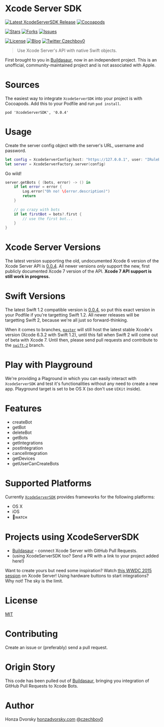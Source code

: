 # Xcode Server SDK

[![Latest XcodeServerSDK Release](https://img.shields.io/github/release/czechboy0/XcodeServerSDK.svg)](https://github.com/czechboy0/XcodeServerSDK/releases/latest)
[![Cocoapods](https://img.shields.io/cocoapods/v/XcodeServerSDK.svg)](https://cocoapods.org/pods/XcodeServerSDK)<br>

[![Stars](https://img.shields.io/github/stars/czechboy0/XcodeServerSDK.svg)](https://github.com/czechboy0/XcodeServerSDK/stargazers)
[![Forks](https://img.shields.io/github/forks/czechboy0/XcodeServerSDK.svg)](https://github.com/czechboy0/XcodeServerSDK/network/members)
[![Issues](https://img.shields.io/github/issues-raw/czechboy0/XcodeServerSDK.svg)](https://github.com/czechboy0/XcodeServerSDK/issues)

[![License](https://img.shields.io/badge/license-MIT-blue.svg)](http://en.wikipedia.org/wiki/MIT_License)
[![Blog](https://img.shields.io/badge/blog-honzadvorsky.com-green.svg)](http://honzadvorsky.com)
[![Twitter Czechboy0](https://img.shields.io/badge/twitter-czechboy0-green.svg)](http://twitter.com/czechboy0)

> Use Xcode Server's API with native Swift objects.

First brought to you in [Buildasaur](https://github.com/czechboy0/Buildasaur), now in an independent project.
This is an unofficial, community-maintained project and is not associated with Apple.

# Sources
The easiest way to integrate `XcodeServerSDK` into your project is with Cocoapods. Add this to your Podfile and run `pod install`.

```
pod 'XcodeServerSDK', '0.0.4'
```

# Usage

Create the server config object with the server's URL, username and password.
```swift
let config = XcodeServerConfig(host: "https://127.0.0.1", user: "IRuleBots", password: "superSecr3t")
let server = XcodeServerFactory.server(config)
```

Go wild!
```swift
server.getBots { (bots, error) -> () in
    if let error = error {
        Log.error("Oh no! \(error.description)")
        return
    }
    
    // go crazy with bots
    if let firstBot = bots?.first {
        // use the first bot...
    }
}
```

# Xcode Server Versions
The latest version supporting the old, undocumented Xcode 6 version of the Xcode Server API is [0.0.4](https://github.com/czechboy0/XcodeServerSDK/tree/0.0.4). All newer versions *only* support the new, first publicly documented Xcode 7 version of the API. **Xcode 7 API support is still work in progress.**

# Swift Versions
The latest Swift 1.2 compatible version is [0.0.4](https://github.com/czechboy0/XcodeServerSDK/tree/0.0.4), so put this exact version in your Podfile if you're targetting Swift 1.2. All newer releases will be targetting Swift 2, because we're all just so forward-thinking.

When it comes to branches, [`master`](https://github.com/czechboy0/XcodeServerSDK/tree/master) will still host the latest stable Xcode's version (Xcode 6.3.2 with Swift 1.2), until this fall when Swift 2 will come out of beta with Xcode 7. Until then, please send pull requests and contribute to the [`swift-2`](https://github.com/czechboy0/XcodeServerSDK/tree/swift-2) branch.

# Play with Playground

We're providing a Plaground in which you can easily interact with `XcodeServerSDK` and test it's functionalities without any need to create a new app. Playground target is set to be OS X (so don't use `UIKit` inside).

# Features

- createBot
- getBot
- deleteBot
- getBots
- getIntegrations
- postIntegration
- cancelIntegration
- getDevices
- getUserCanCreateBots

# Supported Platforms

Currently [`XcodeServerSDK`][xcodeserversdk] provides frameworks for the following platforms:

- OS X
- iOS
- ᴡᴀᴛᴄʜ

# Projects using XcodeServerSDK
- [Buildasaur](https://github.com/czechboy0/Buildasaur) - connect Xcode Server with GitHub Pull Requests.
- (using XcodeServerSDK too? Send a PR with a link to your project added here!)

Want to create yours but need some inspiration? Watch [this WWDC 2015 session](https://developer.apple.com/videos/wwdc/2015/?id=410) on Xcode Server!
Using hardware buttons to start integrations? Why not! The sky is the limit.

# License
[MIT](https://github.com/czechboy0/XcodeServerSDK/blob/master/LICENSE)

# Contributing
Create an issue or (preferably) send a pull request.

# Origin Story
This code has been pulled out of [Buildasaur](https://github.com/czechboy0/Buildasaur), bringing you integration of GitHub Pull Requests to Xcode Bots.

# Author
Honza Dvorsky
[honzadvorsky.com](http://honzadvorsky.com)
[@czechboy0](https://twitter.com/czechboy0)

[xcodeserversdk]:https://github.com/czechboy0/XcodeServerSDK
